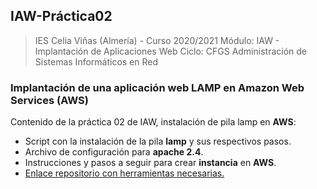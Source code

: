 ## IAW-Práctica02
> IES Celia Viñas (Almería) - Curso 2020/2021 
> Módulo: IAW - Implantación de Aplicaciones Web 
> Ciclo: CFGS Administración de Sistemas Informáticos en Red 
### Implantación de una aplicación web LAMP en Amazon Web Services (AWS)
Contenido de la práctica 02 de IAW, instalación de pila lamp en **AWS**:


- Script con la instalación de la pila **lamp** y sus respectivos pasos.
- Archivo de configuración para **apache 2.4**.
- Instrucciones y pasos a seguir para crear **instancia** en **AWS**.
- [Enlace repositorio con herramientas necesarias.][GitHub]





[GitHub]: https://github.com/jacobo87/IAW-Practica02

